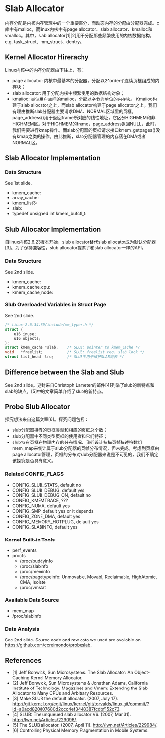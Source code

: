 # Slab Allocator
内存分配是内核内存管理中的一个重要部分，而动态内存的分配由分配器完成。c库中有malloc，而linux内核中有page allocator、slab allocator、kmalloc和vmalloc。其中，slab allocator[1][2]用于分配那些频繁使用的内核数据结构，e.g. task_struct、mm_struct、dentry。


## Kernel Allocator Hirerachy
Linux内核中的内存分配器由下往上，有：
- page allocator: 内核中最基本的分配器，分配以2^order个连续页框组成的内存块；
- slab allocator: 用于分配内核中频繁使用的数据结构对象；
- kmalloc: 类似用户空间的malloc，分配以字节为单位的内存块。
Kmalloc构建于slab allocator之上，而slab allocator构建于page allocator之上。我们有理由推断slab分配器主要请求DMA、NORMAL区域里的页框。page_address()用于返回frame所对应的线性地址，它区分HIGHMEM和非HIGHMEM区。对于HIGHMEM的frame，page_address返回NULL，此时，我们需要进行kmap操作。而slab分配器的页框请求接口kmem_getpages()没有kmap之类的操作。由此推断，slab分配器管理的内存落在DMA或者NORMAL区。


## Slab Allocator Implementation

### Data Structure
See 1st slide.
- kmem_cache:
- array_cache:
- kmem_list3:
- slab:
- typedef unsigned int kmem_bufctl_t:


## Slub Allocator Implementation
自linux内核2.6.23版本开始，slub allocator替代slab allocator成为默认分配器[3]。为了保持兼容性，slub allocator提供了和slab allocator一样的API。

### Data Structure
See 2nd slide.
- kmem_cache:
- kmem_cache_cpu:
- kmem_cache_node:

### Slub Overloaded Variables in Struct Page
See 2nd slide.

```c
/* linux-2.6.34.70/include/mm_types.h */
struct {
	u16 inuse;
	u16 objects;
};
struct kmem_cache *slab;	/* SLUB: pointer to kmem_cache */
void   *freelist;			/* SLUB: freelist req. slab lock */
struct list_head  lru;		/* SLUB中用于维护SLAB链表 */
```


## Difference between the Slab and Slub
See 2nd slide。这封来自Christoph Lameter的邮件[4]列举了slub的新特点和slab的缺点。[5]中的文章简单介绍了slub的新特点。


## Probe Slub Allocator
探究想法来自这篇文章[6]。探究问题包括：
- slub分配器持有的页框类型和相应的页框总个数；
- slub分配器中不同类型页框的使用者和它们特征；
- slub持有页框在物理内存的分布情况，我们设计扫描页帧描述符数组mem_map来统计属于slub分配器的页帧分布情况，但未完成。考虑到页框由page allocator管理，页框的分布对slub分配器来说是不可见的，我们不确定该探究是否具有意义。

### Related CONFIG_FLAGS
- CONFIG_SLUB_STATS, default no
- CONFIG_SLUB_DEBUG, default yes
- CONFIG_SLUB_DEBUG_ON, default no
- CONFIG_KMEMTRACE, ???
- CONFIG_NUMA, default yes
- CONFIG_SMP, default yes or it depends
- CONFIG_ZONE_DMA, default yes
- CONFIG_MEMORY_HOTPLUG, default yes
- CONFIG_SLABINFO, default yes

### Kernel Built-in Tools
- perf_events
- procfs
  - /proc/buddyinfo
  - /proc/slabinfo
  - /proc/meminfo
  - /proc/pagetypeinfo: Unmovable, Movabl, Reclaimable, HighAtomic, CMA, Isolate
  - /proc/vmstat 

### Available Data Source
- mem_map
- /proc/slabinfo

### Data Analysis
See 2nd slide. Source code and raw data we used are available on https://github.com/ccreimondo/probeslab.


## References
- [1] Jeff Bonwick, Sun Microsystems. The Slab Allocator: An Object-Caching Kernel Memory Allocator.
- [2] Jeff Bonwick, Sun Microsystems & Jonathan Adams, California Institute of Technology. Magazines and Vmem: Extending the Slab Allocator to Many CPUs and Arbitrary Resources.
- [3] Make SLUB the default allocator. (2007, July 17). http://git.kernel.org/cgit/linux/kernel/git/torvalds/linux.git/commit/?id=a0acd820807680d2ccc4ef3448387fcdbf152c73.
- [4] SLUB: The unqueued slab allocator V6. (2007, Mar 31). http://lwn.net/Articles/229096/.
- [5] The SLUB allocator. (2007, April 11). http://lwn.net/Articles/229984/.
- [6] Controlling Physical Memory Fragmentation in Mobile Systems.